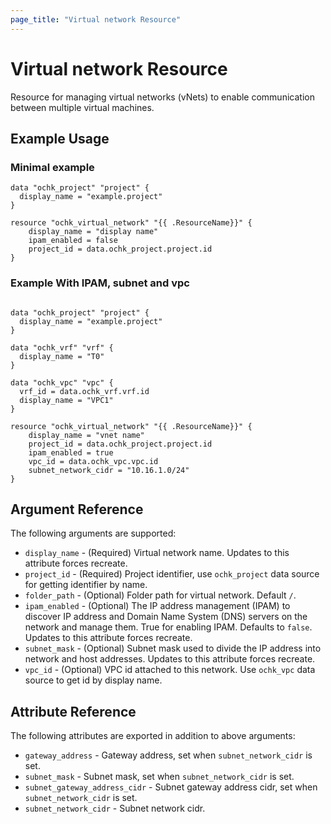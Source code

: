 ```yaml
---
page_title: "Virtual network Resource"
---
```


# Virtual network Resource

Resource for managing virtual networks (vNets) to enable communication between multiple virtual machines. 

## Example Usage

### Minimal example
```hcl
data "ochk_project" "project" {
  display_name = "example.project"
}

resource "ochk_virtual_network" "{{ .ResourceName}}" {
	display_name = "display name"
	ipam_enabled = false
	project_id = data.ochk_project.project.id
}
```

### Example With IPAM, subnet and vpc
```hcl

data "ochk_project" "project" {
  display_name = "example.project"
}

data "ochk_vrf" "vrf" {
  display_name = "T0"
}

data "ochk_vpc" "vpc" {
  vrf_id = data.ochk_vrf.vrf.id
  display_name = "VPC1"
}

resource "ochk_virtual_network" "{{ .ResourceName}}" {
	display_name = "vnet name"
	project_id = data.ochk_project.project.id
	ipam_enabled = true
	vpc_id = data.ochk_vpc.vpc.id
	subnet_network_cidr = "10.16.1.0/24"
}
```

## Argument Reference

The following arguments are supported:

* `display_name` - (Required) Virtual network name. Updates to this attribute forces recreate.
* `project_id` - (Required) Project identifier, use `ochk_project` data source for getting identifier by name.
* `folder_path` - (Optional) Folder path for virtual network. Default `/`.
* `ipam_enabled` - (Optional) The IP address management (IPAM) to discover IP address and Domain Name System (DNS) servers on the network and manage them. True for enabling IPAM. Defaults to `false`. Updates to this attribute forces recreate.
* `subnet_mask` - (Optional) Subnet mask used to divide the IP address into network and host addresses. Updates to this attribute forces recreate.
* `vpc_id` - (Optional) VPC id attached to this network. Use `ochk_vpc` data source to get id by display name.

## Attribute Reference

The following attributes are exported in addition to above arguments:
* `gateway_address` - Gateway address, set when `subnet_network_cidr` is set.
* `subnet_mask` - Subnet mask, set when `subnet_network_cidr` is set.
* `subnet_gateway_address_cidr` - Subnet gateway address cidr, set when `subnet_network_cidr` is set.  
* `subnet_network_cidr` - Subnet network cidr.
 
